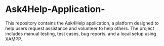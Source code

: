 # Ask4Help-Application-
This repository contains the Ask4Help application, a platform designed to help users request assistance and volunteer to help others. The project includes manual testing, test cases, bug reports, and a local setup using XAMPP.

